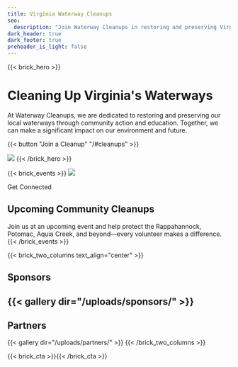 ```yaml
---
title: Virginia Waterway Cleanups
seo:
  description: "Join Waterway Cleanups in restoring and preserving Virginia\'s waterways through community action and education. Make a difference in your local environment."
dark_header: true
dark_footer: true
preheader_is_light: false
---
```

{{< brick_hero >}}
# Cleaning Up Virginia's Waterways

At Waterway Cleanups, we are dedicated to restoring and preserving our local waterways through community action and education. Together, we can make a significant impact on our environment and future.

{{< button "Join a Cleanup" "/#cleanups" >}}

![](/uploads/waterway-cleanups/waterways-2.png)
{{< /brick_hero >}}


{{< brick_events >}}
<img src="/uploads/waterway-cleanups/wavey.png" class="wavey" />

<p class="h3">Get Connected</p>

## Upcoming Community Cleanups
Join us at an upcoming event and help protect the Rappahannock, Potomac, Aquia Creek, and beyond—every volunteer makes a difference.
{{< /brick_events >}}

{{< brick_two_columns text_align="center" >}}
## Sponsors
{{< gallery dir="/uploads/sponsors/" >}} 
---
## Partners
{{< gallery dir="/uploads/partners/" >}} 
{{< /brick_two_columns >}}


{{< brick_cta >}}{{< /brick_cta >}}